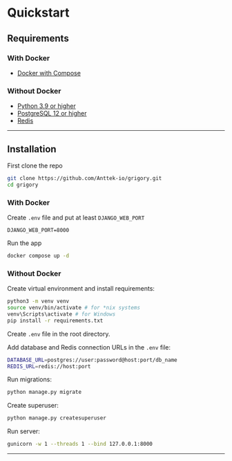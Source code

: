 # Quickstart

## Requirements
  
### With Docker
  
- [Docker with Compose](https://docs.docker.com/compose/install/)
  
### Without Docker
  
- [Python 3.9 or higher](https://www.python.org/downloads/)
- [PostgreSQL 12 or higher](https://www.postgresql.org/download/)
- [Redis](https://redis.io/download)
  
---
  
## Installation
  
First clone the repo
  
```bash
git clone https://github.com/Anttek-io/grigory.git
cd grigory
```
  
### With Docker
  
Create `.env` file and put at least `DJANGO_WEB_PORT`  
```shell
DJANGO_WEB_PORT=8000
```
  
Run the app  
```bash
docker compose up -d
```
  
### Without Docker
  
Create virtual environment and install requirements:  
```bash
python3 -m venv venv
source venv/bin/activate # for *nix systems
venv\Scripts\activate # for Windows
pip install -r requirements.txt
```
  
Create `.env` file in the root directory.  
    
Add database and Redis connection URLs in the `.env` file:  
```bash
DATABASE_URL=postgres://user:password@host:port/db_name
REDIS_URL=redis://host:port
```
  
Run migrations:  
```bash
python manage.py migrate
```
  
Create superuser:  
```bash
python manage.py createsuperuser
```
  
Run server:  
```bash
gunicorn -w 1 --threads 1 --bind 127.0.0.1:8000
```
  
---
  